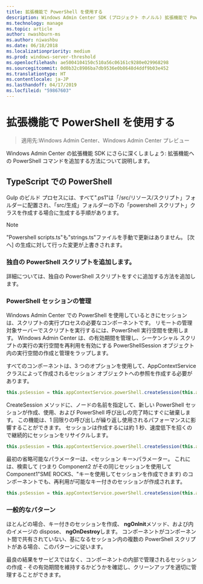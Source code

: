 ```yaml
---
title: 拡張機能で PowerShell を使用する
description: Windows Admin Center SDK (プロジェクト ホノルル) 拡張機能で PowerShell を使用します。
ms.technology: manage
ms.topic: article
author: nwashburn-ms
ms.author: niwashbu
ms.date: 06/18/2018
ms.localizationpriority: medium
ms.prod: windows-server-threshold
ms.openlocfilehash: ae5004104150c510a56c06161c9280e029968298
ms.sourcegitcommit: 0d0b32c8986ba7db9536e0b8648d4ddf9b03e452
ms.translationtype: HT
ms.contentlocale: ja-JP
ms.lasthandoff: 04/17/2019
ms.locfileid: "59867603"
---
```

# <a name="using-powershell-in-your-extension"></a>拡張機能で PowerShell を使用する #

>適用先:Windows Admin Center、Windows Admin Center プレビュー

Windows Admin Center の拡張機能 SDK にさらに深くしましょう: 拡張機能への PowerShell コマンドを追加する方法について説明します。

## <a name="powershell-in-typescript"></a>TypeScript での PowerShell ##

Gulp のビルド プロセスには、すべて".ps1"は「/src/リソース/スクリプト」フォルダーに配置され、「src/生成」フォルダーの下の「powershell スクリプト」クラスを作成する場合に生成する手順があります。

>[!NOTE] 
> "Powershell scripts.ts"も"strings.ts"ファイルを手動で更新はありません。 [次へ] の生成に対して行った変更が上書きされます。

### <a name="adding-your-own-powershell-script"></a>独自の PowerShell スクリプトを追加します。 ##

詳細については、独自の PowerShell スクリプトをすぐに追加する方法を追加します。

### <a name="managing-powershell-sessions"></a>PowerShell セッションの管理 ###

Windows Admin Center での PowerShell を使用しているときにセッションは、スクリプトの実行プロセスの必要なコンポーネントです。 リモートの管理対象サーバーでスクリプトを実行するには、PowerShell 実行空間を使用します。 Windows Admin Center は、の有効期間を管理し、シーケンシャル スクリプトの実行の実行空間を再利用を有効にする PowerShellSession オブジェクト内の実行空間の作成と管理をラップします。

すべてのコンポーネントは、3 つのオプションを使用して、AppContextService クラスによって作成されるセッション オブジェクトへの参照を作成する必要があります。
<!-- I don't 100% get this part - it looks like you're adding 3 arguments - nodeName, <session key>, and <PowerShellSessionRequestOptions>. I got that from looking at the examples, not the text. We need to rework those paras explaining. -->
``` ts
this.psSession = this.appContextService.powerShell.createSession(this.appContextService.activeConnection.nodeName);
```

CreateSession メソッドに、ノードの名前を指定して、新しい PowerShell セッションが作成、使用、および PowerShell 呼び出しの完了時にすぐに破棄します。 この機能は、1 回限りの呼び出しが繰り返し使用されるパフォーマンスに影響することができます。 セッションは作成するには約 1 秒、速度低下を招くので継続的にセッションをリサイクルします。

``` ts
this.psSession = this.appContextService.powerShell.createSession(this.appContextService.activeConnection.nodeName, '<session key>');
```

最初の省略可能なパラメーターは、\<セッション キー\>パラメーター。 これには、検索して (つまり Component2 がその同じセッションを使用して Component1"SME ROCKS、"キーを使用してセッションを作成できます) のコンポーネントでも、再利用が可能なキー付きのセッションが作成されます。  

``` ts
this.psSession = this.appContextService.powerShell.createSession(this.appContextService.activeConnection.nodeName, '<session key>', <PowerShellSessionRequestOptions>);
```
<!-- The second optional parameter is \<PowerShellSessionRequestOptions\> that does ... ? -->
### <a name="common-patterns"></a>一般的なパターン ###

ほとんどの場合、キー付きのセッションを作成、 **ngOnInit**メソッド、および内のイメージの dispose、 **ngOnDestroy**します。 コンポーネントがコンポーネント間で共有されていない、基になるセッション内の複数の PowerShell スクリプトがある場合、このパターンに従います。

最良の結果をサービスではなく、コンポーネントの内部で管理されるセッションの作成 - その有効期間を維持するかどうかを確認し、クリーンアップを適切に管理することができます。
